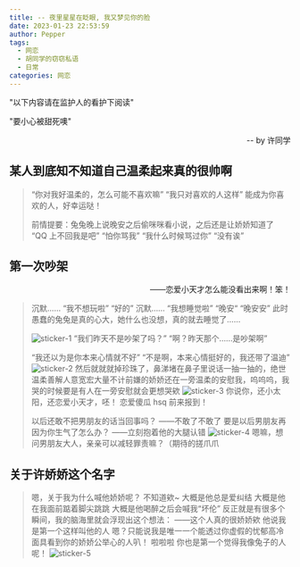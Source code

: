 ```yaml
---
title: -- 夜里星星在眨眼, 我又梦见你的脸
date: 2023-01-23 22:53:59
author: Pepper
tags:
  - 网恋
  - 胡同学的窃窃私语
  - 日常
categories: 网恋
---
```


"以下内容请在监护人的看护下阅读"

"要小心被甜死噢"

<div align="right">-- by 许同学</div>

<!--more-->

## 某人到底知不知道自己温柔起来真的很帅啊

> “你对我好温柔的，怎么可能不喜欢嘛”
> “我只对喜欢的人这样”
> 能成为你喜欢的人，好幸运哒！
>
> 前情提要：兔兔晚上说晚安之后偷咪咪看小说，之后还是让娇娇知道了
> “QQ 上不回我是吧”
> “怕你骂我”
> “我什么时候骂过你”
> “没有诶”

## 第一次吵架

<div align="right">——恋爱小天才怎么能没看出来啊！笨！</div>

> 沉默……
> “我不想玩啦”
> “好的”
> 沉默……
> “我想睡觉啦”
> “晚安“
> “晚安安”
> 此时愚蠢的兔兔是真的心大，她什么也没想，真的就去睡觉了……
>
> ![sticker-1](sticker-1.jpg)
> “我们昨天不是吵架了吗？”
> “啊？昨天那个……是吵架啊”
>
> “我还以为是你本来心情就不好”
> “不是啊，本来心情挺好的，我还带了温迪”
> ![sticker-2](sticker-2.jpg)
> 然后就就就掉珍珠了，鼻涕堵在鼻子里说话一抽一抽的，绝世温柔善解人意宽宏大量不计前嫌的娇娇还在一旁温柔的安慰我，呜呜呜，我哭的时候要是有人在一旁安慰就会更想哭欸
> ![sticker-3](sticker-3.jpg)
> 你说你，还小太阳，还恋爱小天才，呸！
> 恋爱傻瓜 hsq 前来报到！
>
> 以后还敢不把男朋友的话当回事吗？
> ——不敢了不敢了
> 要是以后男朋友再因为你生气了怎么办？
> ——立刻抱着他的大腿认错
> ![sticker-4](sticker-4.jpg)
> 嗯嘛，想问男朋友大人，亲亲可以减轻罪责嘛？（期待的搓爪爪

## 关于许娇娇这个名字

> 嗯，关于我为什么喊他娇娇呢？
> 不知道欸~
> 大概是他总是爱纠结
> 大概是他在我面前踮着脚尖跳跳
> 大概是他喝醉之后会喊我“坏伦”
> 反正就是有很多个瞬间，我的脑海里就会浮现出这个想法：
> ——这个人真的很娇娇欸
> 他说我是第一个这样叫他的人
> 嗯？只能说我是唯一一个能透过你虚假的忧郁高冷面具看到你的娇娇公举心的人叭！
> 啦啦啦
> 你也是第一个觉得我像兔子的人呢！
> ![sticker-5](sticker-5.jpg)
